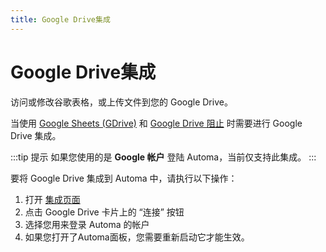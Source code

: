 ```yaml
---
title: Google Drive集成
---
```


# Google Drive集成

访问或修改谷歌表格，或上传文件到您的 Google Drive。

当使用 [Google Sheets (GDrive)](../blocks/google-sheets-drive.md) 和 [Google Drive 阻止](../blocks/google-drive.md) 时需要进行 Google Drive 集成。

:::tip 提示
如果您使用的是 **Google 帐户** 登陆 Automa，当前仅支持此集成。
:::

要将 Google Drive 集成到 Automa 中，请执行以下操作：
1. 打开 [集成页面](https://automa.site/me/integrations)
2. 点击 Google Drive 卡片上的 “连接” 按钮
3. 选择您用来登录 Automa 的帐户
4. 如果您打开了Automa面板，您需要重新启动它才能生效。